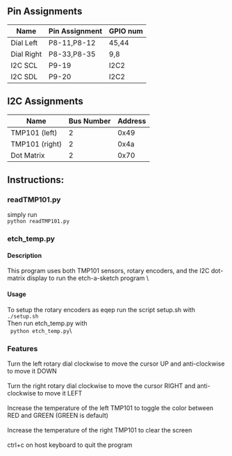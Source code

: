## Pin Assignments 
|Name|Pin Assignment|GPIO num|
|---|---|---|
|Dial Left|P8-11,P8-12|45,44|
|Dial Right|P8-33,P8-35|9,8|
|I2C SCL|P9-19|I2C2|
|I2C SDL|P9-20|I2C2|

## I2C Assignments
|Name|Bus Number|Address|
|---|---|---|
|TMP101 (left)|2|0x49|
|TMP101 (right)|2|0x4a|
|Dot Matrix|2|0x70|

## Instructions:
### readTMP101.py
simply run \
`` python readTMP101.py ``

### etch_temp.py
#### Description
This program uses both TMP101 sensors, rotary encoders, and the I2C dot-matrix display to run the etch-a-sketch program \
#### Usage
To setup the rotary encoders as eqep run the script setup.sh with \
`` ./setup.sh `` \
Then run etch_temp.py with \
`` python etch_temp.py``\
### Features
Turn the left rotary dial clockwise to move the cursor UP and anti-clockwise to move it DOWN\
\
Turn the right rotary dial clockwise to move the cursor RIGHT and anti-clockwise to move it LEFT\
\
Increase the temperature of the left TMP101 to toggle the color between RED and GREEN (GREEN is default)\
\
Increase the temperature of the right TMP101 to clear the screen\
\
ctrl+c on host keyboard to quit the program
